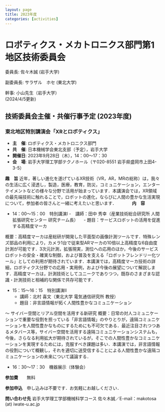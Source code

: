 ```yaml
---
layout: page
title: 2023年度
categories: [activities]
---
```

# ロボティクス・メカトロニクス部門第1地区技術委員会

委員長: 佐々木誠 (岩手大学) 

副委員長: サラザル　ホセ (東北大学)

幹事: 小山先生（岩手大学）  
(2024/4/5更新)

## 技術委員会主催・共催行事予定 (2023年度)

### 東北地区特別講演会「XRとロボティクス」

- **主　催**:	ロボティクス・メカトロニクス部門
- **共　催**:	日本機械学会東北支部（予定），岩手大学
- **開催日**:	2023年9月28日（木），14：00～17：30
- **会　場**: 岩手大学理工学部テクノホール（〒020-8551 岩手県盛岡市上田4-3-5）

**趣　旨**	近年，著しい進化を遂げているXR技術（VR，AR，MRの総称）は，我々の生活に広く浸透し，製造，医療，教育，防災，コミュニケーション，エンターテイメントなどの様々な分野で活用が始まっています．本講演会では，XR領域の最先端技術に触れることで，ロボットの進化，ならびに人間の豊かな生活実現について，参加者の皆さんと一緒に考えたいと思います．
　　　
**内　容**
- 14：00～15：00　特別講演Ⅰ
  -　講師：田中 秀幸（産業技術総合研究所 人間拡張研究センター 研究チーム長）
　-  題目：サービスロボットの活用を促進する高精度マーカ

概要：高精度マーカは産総研が開発した平面型の画像計測ツールです．特殊レンズ部品の利用により，カメラ1台で従来型ARマーカの10倍以上高精度な6自由度計測が可能です．3次元計測，拡張現実，測位への応用のほか，今後のサービスロボットの安全・確実な制御，および普及を支える「ロボットフレンドリー化ツール」としての利用が期待されています．本講演では，高精度マーカ技術の詳細，ロボティクス分野での応用・実用例，および今後の展望について解説します．高精度マーカは，計測技術としてユニークでありつつ，既存のさまざまな認識・計測技術と相補的な関係で共存可能です．

- 15：15～16：15　特別講演Ⅱ　
  - 講師：北村 喜文（東北大学 電気通信研究所 教授）
  - 題目：非言語情報が拓く人間性豊かなコミュニケーション　

～ サイバー空間とリアル空間を活用する新研究
概要：日常の対人コミュニケーションで重要な役割を担っている「非言語情報」のやりとりが，遠隔コミュニケーションを人間性豊かなものにするためにも不可欠である．最近注目されつつあるメタバース等，サイバー空間を活用する遠隔コミュニケーションシステムも，今後，さらなる利用拡大が期待されているが，そこでの人間性豊かなコミュニケーションを実現するためには，克服すべき課題は多い．本講演では，非言語情報の役割について概観し，それを適切に送受信することによる人間性豊かな遠隔コミュニケーションの未来について議論する．

- 16：30～17：30　機器展示（体験会）

**参加費**　　無料

**参加申込**　申し込みは不要です．お気軽にお越しください．

**問い合わせ先**	岩手大学理工学部機械科学コース 佐々木誠／E-mail：makotosa (at) iwate-u.ac.jp


